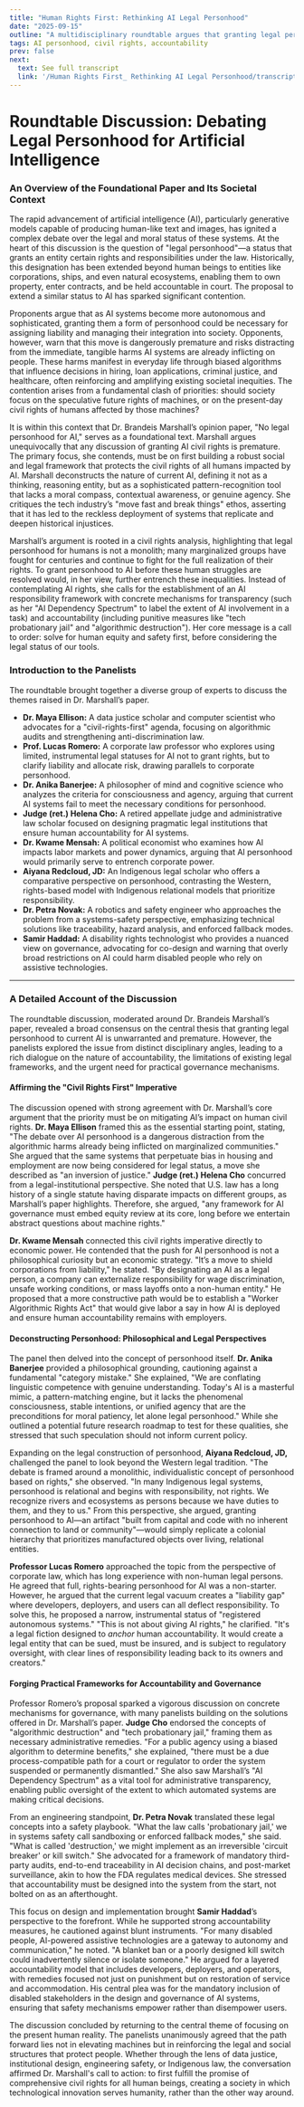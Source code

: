 ```yaml
---
title: "Human Rights First: Rethinking AI Legal Personhood"
date: "2025-09-15"
outline: "A multidisciplinary roundtable argues that granting legal personhood to current AI is premature, urging a 'civil-rights-first' approach and concrete accountability mechanisms to protect humans."
tags: AI personhood, civil rights, accountability
prev: false
next:
  text: See full transcript
  link: '/Human Rights First_ Rethinking AI Legal Personhood/transcript.md'
---
```


# Roundtable Discussion: Debating Legal Personhood for Artificial Intelligence

### An Overview of the Foundational Paper and Its Societal Context

The rapid advancement of artificial intelligence (AI), particularly generative models capable of producing human-like text and images, has ignited a complex debate over the legal and moral status of these systems. At the heart of this discussion is the question of "legal personhood"—a status that grants an entity certain rights and responsibilities under the law. Historically, this designation has been extended beyond human beings to entities like corporations, ships, and even natural ecosystems, enabling them to own property, enter contracts, and be held accountable in court. The proposal to extend a similar status to AI has sparked significant contention.

Proponents argue that as AI systems become more autonomous and sophisticated, granting them a form of personhood could be necessary for assigning liability and managing their integration into society. Opponents, however, warn that this move is dangerously premature and risks distracting from the immediate, tangible harms AI systems are already inflicting on people. These harms manifest in everyday life through biased algorithms that influence decisions in hiring, loan applications, criminal justice, and healthcare, often reinforcing and amplifying existing societal inequities. The contention arises from a fundamental clash of priorities: should society focus on the speculative future rights of machines, or on the present-day civil rights of humans affected by those machines?

It is within this context that Dr. Brandeis Marshall’s opinion paper, "No legal personhood for AI," serves as a foundational text. Marshall argues unequivocally that any discussion of granting AI civil rights is premature. The primary focus, she contends, must be on first building a robust social and legal framework that protects the civil rights of all humans impacted by AI. Marshall deconstructs the nature of current AI, defining it not as a thinking, reasoning entity, but as a sophisticated pattern-recognition tool that lacks a moral compass, contextual awareness, or genuine agency. She critiques the tech industry’s "move fast and break things" ethos, asserting that it has led to the reckless deployment of systems that replicate and deepen historical injustices.

Marshall’s argument is rooted in a civil rights analysis, highlighting that legal personhood for humans is not a monolith; many marginalized groups have fought for centuries and continue to fight for the full realization of their rights. To grant personhood to AI before these human struggles are resolved would, in her view, further entrench these inequalities. Instead of contemplating AI rights, she calls for the establishment of an AI responsibility framework with concrete mechanisms for transparency (such as her "AI Dependency Spectrum" to label the extent of AI involvement in a task) and accountability (including punitive measures like "tech probationary jail" and "algorithmic destruction"). Her core message is a call to order: solve for human equity and safety first, before considering the legal status of our tools.

### Introduction to the Panelists

The roundtable brought together a diverse group of experts to discuss the themes raised in Dr. Marshall’s paper.

*   **Dr. Maya Ellison:** A data justice scholar and computer scientist who advocates for a "civil-rights-first" agenda, focusing on algorithmic audits and strengthening anti-discrimination law.
*   **Prof. Lucas Romero:** A corporate law professor who explores using limited, instrumental legal statuses for AI not to grant rights, but to clarify liability and allocate risk, drawing parallels to corporate personhood.
*   **Dr. Anika Banerjee:** A philosopher of mind and cognitive science who analyzes the criteria for consciousness and agency, arguing that current AI systems fail to meet the necessary conditions for personhood.
*   **Judge (ret.) Helena Cho:** A retired appellate judge and administrative law scholar focused on designing pragmatic legal institutions that ensure human accountability for AI systems.
*   **Dr. Kwame Mensah:** A political economist who examines how AI impacts labor markets and power dynamics, arguing that AI personhood would primarily serve to entrench corporate power.
*   **Aiyana Redcloud, JD:** An Indigenous legal scholar who offers a comparative perspective on personhood, contrasting the Western, rights-based model with Indigenous relational models that prioritize responsibility.
*   **Dr. Petra Novak:** A robotics and safety engineer who approaches the problem from a systems-safety perspective, emphasizing technical solutions like traceability, hazard analysis, and enforced fallback modes.
*   **Samir Haddad:** A disability rights technologist who provides a nuanced view on governance, advocating for co-design and warning that overly broad restrictions on AI could harm disabled people who rely on assistive technologies.

---

### A Detailed Account of the Discussion

The roundtable discussion, moderated around Dr. Brandeis Marshall’s paper, revealed a broad consensus on the central thesis that granting legal personhood to current AI is unwarranted and premature. However, the panelists explored the issue from distinct disciplinary angles, leading to a rich dialogue on the nature of accountability, the limitations of existing legal frameworks, and the urgent need for practical governance mechanisms.

#### Affirming the "Civil Rights First" Imperative

The discussion opened with strong agreement with Dr. Marshall’s core argument that the priority must be on mitigating AI’s impact on human civil rights. **Dr. Maya Ellison** framed this as the essential starting point, stating, "The debate over AI personhood is a dangerous distraction from the algorithmic harms already being inflicted on marginalized communities." She argued that the same systems that perpetuate bias in housing and employment are now being considered for legal status, a move she described as "an inversion of justice." **Judge (ret.) Helena Cho** concurred from a legal-institutional perspective. She noted that U.S. law has a long history of a single statute having disparate impacts on different groups, as Marshall’s paper highlights. Therefore, she argued, "any framework for AI governance must embed equity review at its core, long before we entertain abstract questions about machine rights."

**Dr. Kwame Mensah** connected this civil rights imperative directly to economic power. He contended that the push for AI personhood is not a philosophical curiosity but an economic strategy. "It’s a move to shield corporations from liability," he stated. "By designating an AI as a legal person, a company can externalize responsibility for wage discrimination, unsafe working conditions, or mass layoffs onto a non-human entity." He proposed that a more constructive path would be to establish a "Worker Algorithmic Rights Act" that would give labor a say in how AI is deployed and ensure human accountability remains with employers.

#### Deconstructing Personhood: Philosophical and Legal Perspectives

The panel then delved into the concept of personhood itself. **Dr. Anika Banerjee** provided a philosophical grounding, cautioning against a fundamental "category mistake." She explained, "We are conflating linguistic competence with genuine understanding. Today's AI is a masterful mimic, a pattern-matching engine, but it lacks the phenomenal consciousness, stable intentions, or unified agency that are the preconditions for moral patiency, let alone legal personhood." While she outlined a potential future research roadmap to test for these qualities, she stressed that such speculation should not inform current policy.

Expanding on the legal construction of personhood, **Aiyana Redcloud, JD,** challenged the panel to look beyond the Western legal tradition. "The debate is framed around a monolithic, individualistic concept of personhood based on rights," she observed. "In many Indigenous legal systems, personhood is relational and begins with responsibility, not rights. We recognize rivers and ecosystems as persons because we have duties to them, and they to us." From this perspective, she argued, granting personhood to AI—an artifact "built from capital and code with no inherent connection to land or community"—would simply replicate a colonial hierarchy that prioritizes manufactured objects over living, relational entities.

**Professor Lucas Romero** approached the topic from the perspective of corporate law, which has long experience with non-human legal persons. He agreed that full, rights-bearing personhood for AI was a non-starter. However, he argued that the current legal vacuum creates a "liability gap" where developers, deployers, and users can all deflect responsibility. To solve this, he proposed a narrow, instrumental status of "registered autonomous systems." "This is not about giving AI rights," he clarified. "It's a legal fiction designed to *anchor* human accountability. It would create a legal entity that can be sued, must be insured, and is subject to regulatory oversight, with clear lines of responsibility leading back to its owners and creators."

#### Forging Practical Frameworks for Accountability and Governance

Professor Romero’s proposal sparked a vigorous discussion on concrete mechanisms for governance, with many panelists building on the solutions offered in Dr. Marshall’s paper. **Judge Cho** endorsed the concepts of "algorithmic destruction" and "tech probationary jail," framing them as necessary administrative remedies. "For a public agency using a biased algorithm to determine benefits," she explained, "there must be a due process-compatible path for a court or regulator to order the system suspended or permanently dismantled." She also saw Marshall’s "AI Dependency Spectrum" as a vital tool for administrative transparency, enabling public oversight of the extent to which automated systems are making critical decisions.

From an engineering standpoint, **Dr. Petra Novak** translated these legal concepts into a safety playbook. "What the law calls 'probationary jail,' we in systems safety call sandboxing or enforced fallback modes," she said. "What is called 'destruction,' we might implement as an irreversible 'circuit breaker' or kill switch." She advocated for a framework of mandatory third-party audits, end-to-end traceability in AI decision chains, and post-market surveillance, akin to how the FDA regulates medical devices. She stressed that accountability must be designed into the system from the start, not bolted on as an afterthought.

This focus on design and implementation brought **Samir Haddad**’s perspective to the forefront. While he supported strong accountability measures, he cautioned against blunt instruments. "For many disabled people, AI-powered assistive technologies are a gateway to autonomy and communication," he noted. "A blanket ban or a poorly designed kill switch could inadvertently silence or isolate someone." He argued for a layered accountability model that includes developers, deployers, and operators, with remedies focused not just on punishment but on restoration of service and accommodation. His central plea was for the mandatory inclusion of disabled stakeholders in the design and governance of AI systems, ensuring that safety mechanisms empower rather than disempower users.

The discussion concluded by returning to the central theme of focusing on the present human reality. The panelists unanimously agreed that the path forward lies not in elevating machines but in reinforcing the legal and social structures that protect people. Whether through the lens of data justice, institutional design, engineering safety, or Indigenous law, the conversation affirmed Dr. Marshall's call to action: to first fulfill the promise of comprehensive civil rights for all human beings, creating a society in which technological innovation serves humanity, rather than the other way around.